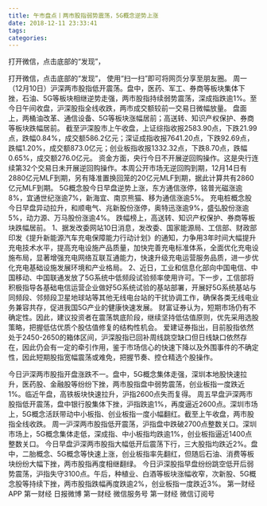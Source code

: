 ```yaml
---
title: 午市盘点丨两市股指弱势震荡，5G概念逆势上涨 
date: 2018-12-11 23:33:41
tags: 
categories: 
---
```

打开微信，点击底部的“发现”，
<!-- more -->
打开微信，点击底部的“发现”，
使用“扫一扫”即可将网页分享至朋友圈。
周一（12月10日）沪深两市股指低开震荡。盘中，医药、军工、券商等板块集体下挫，石油、5G等板块相继逆势走强，两市股指持续弱势震荡，深成指跌逾1%。至今日午间收盘，沪深股指全线收跌，两市成交额较前一交易日微幅放量。
盘面上，两桶油改革、通信设备、5G等板块涨幅居前；高送转、知识产权保护、券商等板块跌幅居前。
截至沪深股市上午收盘，上证综指收报2583.90点，下跌21.99点，跌幅0.84%，成交额586.2亿元；深证成指收报7641.20点，下跌92.69点，跌幅1.20%，成交额873.0亿元；创业板指收报1332.32点，下跌8.70点，跌幅0.65%，成交额276.0亿元。
资金方面，央行今日不开展逆回购操作。这是央行连续第32个交易日未开展逆回购操作。本周公开市场无逆回购到期，12月14日有2880亿元MLF到期，另有降准置换回笼的20亿元MLF到期，据此计算共有2860亿元MLF到期。
5G概念股今日早盘逆势上涨，东方通信涨停，铭普光磁涨逾8%，宜通世纪涨逾7%，新海宜、南京熊猫、移为通信涨逾5%。
充电桩概念股今日早盘异动拉升，和顺电气、兆新股份涨停，奥特迅涨逾9%，盛弘股份涨逾5%，动力源、万马股份涨逾4%。
跌幅榜上，高送转、知识产权保护、券商等板块跌幅居前。
1、据发改委网站10日消息，发改委、国家能源局、工信部、财政部印发《提升新能源汽车充电保障能力行动计划》的通知，力争用3年时间大幅提升充电技术水平，提高充电设施产品质量，加快完善充电标准体系，全面优化充电设施布局，显著增强充电网络互联互通能力，快速升级充电运营服务品质，进一步优化充电基础设施发展环境和产业格局。
2、近日，工业和信息化部向中国电信、中国移动、中国联通发放了5G系统中低频段试验频率使用许可。下一步，工信部将积极指导各基础电信运营企业做好5G系统试验的基站部署，开展好5G系统基站与同频段、邻频段卫星地球站等其他无线电台站的干扰协调工作，确保各类无线电业务兼容共存，促进我国5G产业的健康快速发展。
财富证券认为，短期市场仍有不确定性。因此，建议投资者在震荡筑底阶段，继续坚持低估值原则，优先采用选股策略，把握低估优质个股估值修复的结构性机会。
爱建证券指出，目前股指依然处于2450-2650的箱体区间，沪深股指已回补周线跳空缺口但日线缺口依然存在，因此仍会有一定的牵引作用，鉴于市场信心的快速下降以及外围事件的不确定性，因此短期股指宽幅震荡或难免，把握节奏、控仓精选个股操作。
 
 
今日沪深两市股指开盘涨跌不一。盘中，5G概念集体走强，深圳本地股快速拉升，医药股、金融股等纷纷下挫，两市股指盘中弱势震荡，创业板指一度跌近1%。临近午盘，高铁板块快速拉升，沪指2600点失而复得。
周五早盘沪深两市股指低开震荡，盘中银行股集体下挫，沪指跌逾1%，再度逼近2600点。深圳市场上，5G概念活跃带动中小板指、创业板指一度小幅翻红。截至上午收盘，两市股指全线收跌。
周一沪深两市股指低开震荡，沪指盘中跌破2700点整数关口。深圳市场上，5G概念集体走低，深成指、中小板指均跌逾1%，创业板指逼近1400点整数关口。
今日早盘沪深两市股指大幅低开后震荡下行，三大股指均跌近2%。盘中，二胎概念、5G概念等快速上涨，创业板指率先翻红，但随后石油、消费等板块纷纷大幅下挫，两市股指再度相继翻绿。
今日沪深股指早盘纷纷跳空低开后弱势震荡，沪指失守3100点。午后，种植业、白酒等板块涨幅收窄，次新股、5G概念股等持续下挫，两市股指跌幅再度跌逾2%，创业板指一度跌近3%。
第一财经
APP
第一财经
日报微博
第一财经
微信服务号
第一财经
微信订阅号
